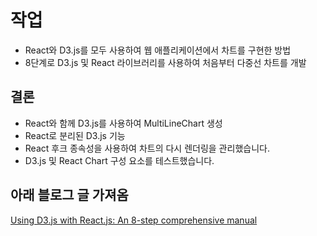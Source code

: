 # 작업

- React와 D3.js를 모두 사용하여 웹 애플리케이션에서 차트를 구현한 방법
- 8단계로 D3.js 및 React 라이브러리를 사용하여 처음부터 다중선 차트를 개발

## 결론
- React와 함께 D3.js를 사용하여 MultiLineChart 생성
- React로 분리된 D3.js 기능
- React 후크 종속성을 사용하여 차트의 다시 렌더링을 관리했습니다.
- D3.js 및 React Chart 구성 요소를 테스트했습니다.


## 아래 블로그 글 가져옴

[Using D3.js with React.js: An 8-step comprehensive manual](https://blog.griddynamics.com/using-d3-js-with-react-js-an-8-step-comprehensive-manual/)

